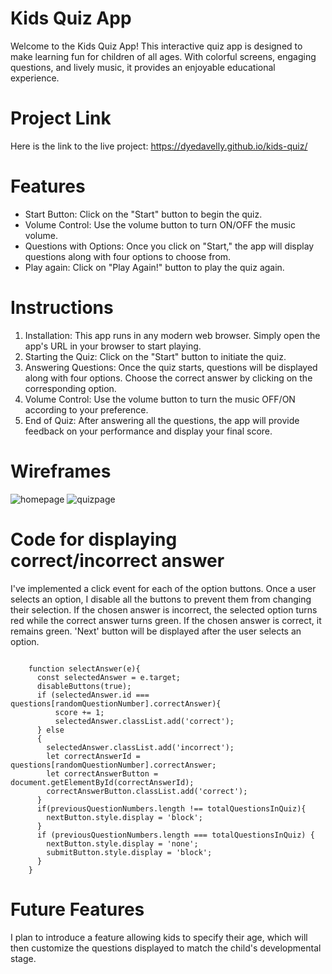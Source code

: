# Kids Quiz App
Welcome to the Kids Quiz App! This interactive quiz app is designed to make learning fun for children of all ages. With colorful screens, engaging questions, and lively music, it provides an enjoyable educational experience.

# Project Link
Here is the link to the live project: https://dyedavelly.github.io/kids-quiz/

# Features
- Start Button: Click on the "Start" button to begin the quiz.
- Volume Control: Use the volume button to turn ON/OFF the music volume.
- Questions with Options: Once you click on "Start," the app will display questions along with four options to choose from.
- Play again: Click on "Play Again!" button to play the quiz again.

# Instructions
1. Installation: This app runs in any modern web browser. Simply open the app's URL in your browser to start playing.
2. Starting the Quiz: Click on the "Start" button to initiate the quiz.
3. Answering Questions: Once the quiz starts, questions will be displayed along with four options. Choose the correct answer by clicking on the corresponding option.
4. Volume Control: Use the volume button to turn the music OFF/ON according to your preference.
5. End of Quiz: After answering all the questions, the app will provide feedback on your performance and display your final score.

# Wireframes
![homepage](https://github.com/dyedavelly/kids-quiz/assets/10120105/81f61a69-291f-468d-a848-df07d45fc6b1)
![quizpage](https://github.com/dyedavelly/kids-quiz/assets/10120105/a03ffeff-5c34-4952-81d6-f3dec2ab0e65)

# Code for displaying correct/incorrect answer
I've implemented a click event for each of the option buttons. Once a user selects an option, I disable all the buttons to prevent them from changing their selection. If the chosen answer is incorrect, the selected option turns red while the correct answer turns green. If the chosen answer is correct, it remains green. 'Next' button will be displayed after the user selects an option.
<pre><code>
    function selectAnswer(e){
      const selectedAnswer = e.target;
      disableButtons(true);
      if (selectedAnswer.id === questions[randomQuestionNumber].correctAnswer){
          score += 1;
          selectedAnswer.classList.add('correct');
      } else 
      {
        selectedAnswer.classList.add('incorrect');
        let correctAnswerId = questions[randomQuestionNumber].correctAnswer;
        let correctAnswerButton = document.getElementById(correctAnswerId);
        correctAnswerButton.classList.add('correct');
      }
      if(previousQuestionNumbers.length !== totalQuestionsInQuiz){
        nextButton.style.display = 'block';
      } 
      if (previousQuestionNumbers.length === totalQuestionsInQuiz) {
        nextButton.style.display = 'none';
        submitButton.style.display = 'block';
      }
    }
</code></pre>

# Future Features
I plan to introduce a feature allowing kids to specify their age, which will then customize the questions displayed to match the child's developmental stage.

